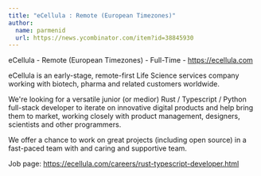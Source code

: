 ```yaml
---
title: "eCellula : Remote (European Timezones)"
author:
  name: parmenid
  url: https://news.ycombinator.com/item?id=38845930
---
```

eCellula - Remote (European Timezones) - Full-Time - <a href="https:&#x2F;&#x2F;ecellula.com" rel="nofollow">https:&#x2F;&#x2F;ecellula.com</a>

eCellula is an early-stage, remote-first Life Science services company working with biotech, pharma and related customers worldwide.

We&#x27;re looking for a versatile junior (or medior) Rust &#x2F; Typescript &#x2F; Python full-stack developer to iterate on innovative digital products and help bring them to market, working closely with product management, designers, scientists and other programmers.

We offer a chance to work on great projects (including open source) in a fast-paced team with and caring and supportive team.

Job page: <a href="https:&#x2F;&#x2F;ecellula.com&#x2F;careers&#x2F;rust-typescript-developer.html" rel="nofollow">https:&#x2F;&#x2F;ecellula.com&#x2F;careers&#x2F;rust-typescript-developer.html</a>

